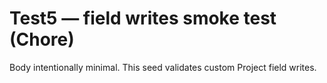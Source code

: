<!--
title: Test5 — field writes smoke test (Chore)
labels: ["test","chore","phase:phase-0"]
assignees: ["mfortin014"]
uid: test5-field-writes
type: Chore
status: Todo
priority: P2
target: mvp-0.7.0
area: ci
doc: docs/policy/seed_schema.md
pr: https://github.com/mfortin014/mvp_menu_optimizer/pull/1
project: "test"
-->

# Test5 — field writes smoke test (Chore)

Body intentionally minimal. This seed validates custom Project field writes.
